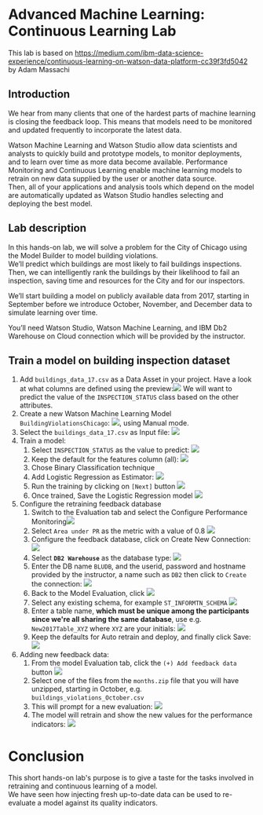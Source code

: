 # Advanced Machine Learning: Continuous Learning Lab
This lab is based on https://medium.com/ibm-data-science-experience/continuous-learning-on-watson-data-platform-cc39f3fd5042 by Adam Massachi

## Introduction
We hear from many clients that one of the hardest parts of machine learning is closing the feedback loop. This means that models need to be monitored and updated frequently to incorporate the latest data.

Watson Machine Learning and Watson Studio allow data scientists and analysts to quickly build and prototype models, to monitor deployments, and to learn over time as more data become available. Performance Monitoring and Continuous Learning enable machine learning models to retrain on new data supplied by the user or another data source.   
Then, all of your applications and analysis tools which depend on the model are automatically updated as Watson Studio handles selecting and deploying the best model.

## Lab description
In this hands-on lab, we will solve a problem for the City of Chicago using the Model Builder to model building violations.   
We’ll predict which buildings are most likely to fail buildings inspections.   
Then, we can intelligently rank the buildings by their likelihood to fail an inspection, saving time and resources for the City and for our inspectors.

We’ll start building a model on publicly available data from 2017, starting in September before we introduce October, November, and December data to simulate learning over time.

You’ll need Watson Studio, Watson Machine Learning, and IBM Db2 Warehouse on Cloud connection which will be provided by the instructor.

## Train a model on building inspection dataset
1. Add `buildings_data_17.csv` as a Data Asset in your project.
   Have a look at what columns are defined using the preview:![](Lab7-WMLContinuousLearning/20180925_1ba3726c.png)
   We will want to predict the value of the `INSPECTION_STATUS` class based on the other attributes.
1. Create a new Watson Machine Learning Model `BuildingViolationsChicago`: ![](Lab7-WMLContinuousLearning/20180925_cbf179b0.png), using Manual mode.
1. Select the `buildings_data_17.csv` as Input file: ![](Lab7-WMLContinuousLearning/20180925_f39a8ded.png)
1. Train a model:
    1. Select `INSPECTION_STATUS` as the value to predict: ![](Lab7-WMLContinuousLearning/20180925_a1ebe339.png)
    1. Keep the default for the features column (all): ![](Lab7-WMLContinuousLearning/20180925_0a8d2b8c.png)
    1. Chose Binary Classification technique
    1. Add Logistic Regression as Estimator: ![](Lab7-WMLContinuousLearning/20180925_5f82031a.png)
    1. Run the training by clicking on `[Next]` button ![](Lab7-WMLContinuousLearning/20180925_c075bcd1.png)
    1. Once trained, Save the Logistic Regression model ![](Lab7-WMLContinuousLearning/20180925_13aab363.png)
1. Configure the  retraining feedback database
    1. Switch to the Evaluation tab and select the Configure Performance Monitoring![](Lab7-WMLContinuousLearning/20180925_b5d0c46d.png)
    1. Select `Area under PR` as the metric with a value of 0.8 ![](Lab7-WMLContinuousLearning/20180925_db2a1b2f.png)
    1. Configure the feedback database, click on Create New Connection: ![](Lab7-WMLContinuousLearning/20180925_80fc3969.png)
    1. Select **`DB2 Warehouse`** as the database type: ![](Lab7-WMLContinuousLearning/20180925_844515cc.png)
    1. Enter the DB name `BLUDB`, and the userid, password and hostname provided by the instructor, a name such as `DB2` then click to `Create` the connection: ![](Lab7-WMLContinuousLearning/20180925_6022e749.png)
    1. Back to the Model Evaluation, click ![](Lab7-WMLContinuousLearning/20180925_06910aad.png)
    1. Select any existing schema, for example `ST_INFORMTN_SCHEMA` ![](Lab7-WMLContinuousLearning/20180925_40ecc32b.png)
    1. Enter a table name, **which must be unique among the participants since we're all sharing the same database**, use e.g. `New2017Table_XYZ` where `XYZ` are your initials: ![](Lab7-WMLContinuousLearning/20180925_627532d3.png)
    1. Keep the defaults for Auto retrain and deploy, and finally click Save: ![](Lab7-WMLContinuousLearning/20180925_e745d49c.png)
1. Adding new feedback data:
    1. From the model Evaluation tab, click the `(+) Add feedback data` button ![](Lab7-WMLContinuousLearning/20180925_68fc1761.png)
    1. Select one of the files from the `months.zip` file that you will have unzipped, starting in October, e.g. `buildings_violations_October.csv`
    1. This will prompt for a new evaluation: ![](Lab7-WMLContinuousLearning/20180925_f1de8ce1.png)
    1. The model will retrain and show the new values for the performance indicators: ![](Lab7-WMLContinuousLearning/20180926_2a0e64b1.png)

# Conclusion
This short hands-on lab's purpose is to give a taste for the tasks involved in retraining and continuous learning of a model.  
We have seen how injecting fresh up-to-date data can be used to re-evaluate a model against its quality indicators.